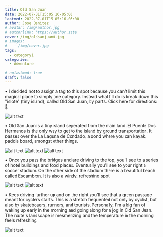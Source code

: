 ```yaml
---
title: Old San Juan
date: 2022-07-01T15:05:16-05:00
lastmod: 2022-07-01T15:05:16-05:00
author: Jose Benitez
# avatar: /img/author.jpg
# authorlink: https://author.site
cover: /img/oldsanjuan0.jpg
# images:
#   - /img/cover.jpg
tags:
  - category1
categories:
  - Adventure

# nolastmod: true
draft: false
---
```


• I decided not to assign a tag to this spot because you can't limit this magical place to simply one category. Instead what I'll do is break down this "islote" (tiny island), called Old San Juan, by parts. Click here for directions: [🧭](https://www.google.com/maps/place/Viejo+San+Juan,+San+Juan/@18.4645619,-66.124844,15z/data=!3m1!4b1!4m5!3m4!1s0x8c036eb8b656b379:0x86bd62881c6ab915!8m2!3d18.463203!4d-66.1147571)

![alt text](/img/oldsanjuan0.jpg)

• Old San Juan is a tiny island seperated from the main land. El Puente Dos Hermanos is the only way to get to the island by ground transportation. It passes over the La Laguna de Condado, a pond where you can kayak, paddle board, amongst other things.

![alt text](/img/puentedoshermanos0.jpg)
![alt text](/img/puentedoshermanos.jpg)
![alt text](/img/kayakcondado.jpg)

• Once you pass the bridges and are driving to the top, you'll see to a series of hotel buildings and food places. Eventually you'll see to your right a soccer stadium. On the other side of the stadium there is a beautiful beach called Escambron. It is also a windy, refreshing spot.

![alt text](/img/escambron.jpg)
![alt text](/img/escambronarea.jpg)

• Keep driving further up and on the right you'll see that a green passage meant for cyclers starts. This is a stretch frequented not only by cyclist, but also by skateboaers, runners, and tourists. Personally, I'm a big fan of waking up early in the morning and going along for a jog in Old San Juan. The route's landscape is mesmerizing and the temperature in the morning feels refreshing.

![alt text](/img/ciclovia.jpg)
